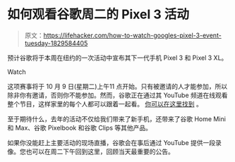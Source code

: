 # 如何观看谷歌周二的 Pixel 3 活动

> 原文：<https://lifehacker.com/how-to-watch-googles-pixel-3-event-tuesday-1829584405>

预计谷歌将于本周在纽约的一次活动中宣布其下一代手机 Pixel 3 和 Pixel 3 XL。

Watch

这项赛事将于 10 月 9 日(星期二)上午11 点开始。只有被邀请的人才能参加，所以除非你有邀请，否则你不能参加。然而，谷歌正在通过其 YouTube 频道在线观看整个节目，这样家里的每个人都可以跟着一起看。 [你可以在这里找到](https://www.youtube.com/channel/UCIG1k8umaCIIrujZPzZPIMA) 。

至于期待什么，去年的活动不仅给我们带来了新手机，还带来了谷歌 Home Mini 和 Max、谷歌 Pixelbook 和谷歌 Clips 等其他产品。

如果你没能赶上主要活动的现场直播，谷歌会在事后通过 YouTube 提供一段录像。您也可以在周二下午回到这里，回顾当天最重要的公告。